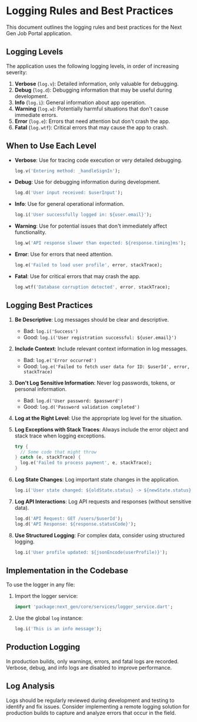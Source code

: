 # Logging Rules and Best Practices

This document outlines the logging rules and best practices for the Next Gen Job Portal application.

## Logging Levels

The application uses the following logging levels, in order of increasing severity:

1. **Verbose** (`log.v`): Detailed information, only valuable for debugging.
2. **Debug** (`log.d`): Debugging information that may be useful during development.
3. **Info** (`log.i`): General information about app operation.
4. **Warning** (`log.w`): Potentially harmful situations that don't cause immediate errors.
5. **Error** (`log.e`): Errors that need attention but don't crash the app.
6. **Fatal** (`log.wtf`): Critical errors that may cause the app to crash.

## When to Use Each Level

- **Verbose**: Use for tracing code execution or very detailed debugging.
  ```dart
  log.v('Entering method: _handleSignIn');
  ```

- **Debug**: Use for debugging information during development.
  ```dart
  log.d('User input received: $userInput');
  ```

- **Info**: Use for general operational information.
  ```dart
  log.i('User successfully logged in: ${user.email}');
  ```

- **Warning**: Use for potential issues that don't immediately affect functionality.
  ```dart
  log.w('API response slower than expected: ${response.timing}ms');
  ```

- **Error**: Use for errors that need attention.
  ```dart
  log.e('Failed to load user profile', error, stackTrace);
  ```

- **Fatal**: Use for critical errors that may crash the app.
  ```dart
  log.wtf('Database corruption detected', error, stackTrace);
  ```

## Logging Best Practices

1. **Be Descriptive**: Log messages should be clear and descriptive.
   - Bad: `log.i('Success')`
   - Good: `log.i('User registration successful: ${user.email}')`

2. **Include Context**: Include relevant context information in log messages.
   - Bad: `log.e('Error occurred')`
   - Good: `log.e('Failed to fetch user data for ID: $userId', error, stackTrace)`

3. **Don't Log Sensitive Information**: Never log passwords, tokens, or personal information.
   - Bad: `log.d('User password: $password')`
   - Good: `log.d('Password validation completed')`

4. **Log at the Right Level**: Use the appropriate log level for the situation.

5. **Log Exceptions with Stack Traces**: Always include the error object and stack trace when logging exceptions.
   ```dart
   try {
     // Some code that might throw
   } catch (e, stackTrace) {
     log.e('Failed to process payment', e, stackTrace);
   }
   ```

6. **Log State Changes**: Log important state changes in the application.
   ```dart
   log.i('User state changed: ${oldState.status} -> ${newState.status}');
   ```

7. **Log API Interactions**: Log API requests and responses (without sensitive data).
   ```dart
   log.d('API Request: GET /users/$userId');
   log.d('API Response: ${response.statusCode}');
   ```

8. **Use Structured Logging**: For complex data, consider using structured logging.
   ```dart
   log.i('User profile updated: ${jsonEncode(userProfile)}');
   ```

## Implementation in the Codebase

To use the logger in any file:

1. Import the logger service:
   ```dart
   import 'package:next_gen/core/services/logger_service.dart';
   ```

2. Use the global `log` instance:
   ```dart
   log.i('This is an info message');
   ```

## Production Logging

In production builds, only warnings, errors, and fatal logs are recorded. Verbose, debug, and info logs are disabled to improve performance.

## Log Analysis

Logs should be regularly reviewed during development and testing to identify and fix issues. Consider implementing a remote logging solution for production builds to capture and analyze errors that occur in the field.
